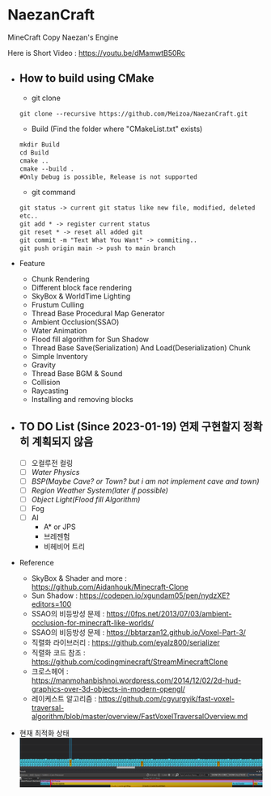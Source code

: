 # NaezanCraft
MineCraft Copy Naezan's Engine

Here is Short Video : https://youtu.be/dMamwtB50Rc

- How to build using CMake
  - 
    - git clone
  ```shell
  git clone --recursive https://github.com/Meizoa/NaezanCraft.git
  ```

    - Build (Find the folder where "CMakeList.txt" exists)
  ```shell
  mkdir Build
  cd Build
  cmake ..
  cmake --build .
  #Only Debug is possible, Release is not supported
  ```

    - git command
  ```shell
  git status -> current git status like new file, modified, deleted etc..
  git add * -> register current status
  git reset * -> reset all added git
  git commit -m "Text What You Want" -> commiting..
  git push origin main -> push to main branch
  ```

- Feature
  - Chunk Rendering
  - Different block face rendering
  - SkyBox & WorldTime Lighting
  - Frustum Culling
  - Thread Base Procedural Map Generator
  - Ambient Occlusion(SSAO)
  - Water Animation
  - Flood fill algorithm for Sun Shadow
  - Thread Base Save(Serialization) And Load(Deserialization) Chunk
  - Simple Inventory
  - Gravity
  - Thread Base BGM & Sound
  - Collision
  - Raycasting
  - Installing and removing blocks

- TO DO List (Since 2023-01-19) 연제 구현할지 정확히 계획되지 않음
  - 
    - [ ] 오컬루전 컬링
    - [ ] *Water Physics*
    - [ ] *BSP(Maybe Cave? or Town? but i am not implement cave and town)*
    - [ ] *Region Weather System(later if possible)*
    - [ ] *Object Light(Flood fill Algorithm)*
    - [ ] Fog
    - [ ] AI
        * A* or JPS
        * 브레젠험
        * 비헤비어 트리

- Reference
  * SkyBox & Shader and more : https://github.com/Aidanhouk/Minecraft-Clone
  * Sun Shadow : https://codepen.io/xgundam05/pen/nydzXE?editors=100
  * SSAO의 비등방성 문제 : https://0fps.net/2013/07/03/ambient-occlusion-for-minecraft-like-worlds/
  * SSAO의 비등방성 문제 : https://bbtarzan12.github.io/Voxel-Part-3/
  * 직렬화 라이브러리 : https://github.com/eyalz800/serializer
  * 직렬화 코드 참조 : https://github.com/codingminecraft/StreamMinecraftClone
  * 크로스헤어 : https://manmohanbishnoi.wordpress.com/2014/12/02/2d-hud-graphics-over-3d-objects-in-modern-opengl/
  * 레이케스트 알고리즘 : https://github.com/cgyurgyik/fast-voxel-traversal-algorithm/blob/master/overview/FastVoxelTraversalOverview.md

- 현재 최적화 상태
  ![현재 최적화 상태](./Screenshot/OptimizeFinal.PNG)